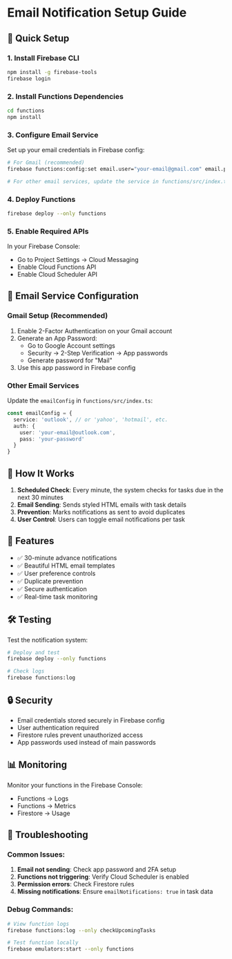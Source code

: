 # Email Notification Setup Guide

## 🚀 Quick Setup

### 1. Install Firebase CLI
```bash
npm install -g firebase-tools
firebase login
```

### 2. Install Functions Dependencies
```bash
cd functions
npm install
```

### 3. Configure Email Service
Set up your email credentials in Firebase config:

```bash
# For Gmail (recommended)
firebase functions:config:set email.user="your-email@gmail.com" email.pass="your-app-password"

# For other email services, update the service in functions/src/index.ts
```

### 4. Deploy Functions
```bash
firebase deploy --only functions
```

### 5. Enable Required APIs
In your Firebase Console:
- Go to Project Settings → Cloud Messaging
- Enable Cloud Functions API
- Enable Cloud Scheduler API

## 📧 Email Service Configuration

### Gmail Setup (Recommended)
1. Enable 2-Factor Authentication on your Gmail account
2. Generate an App Password:
   - Go to Google Account settings
   - Security → 2-Step Verification → App passwords
   - Generate password for "Mail"
3. Use this app password in Firebase config

### Other Email Services
Update the `emailConfig` in `functions/src/index.ts`:

```typescript
const emailConfig = {
  service: 'outlook', // or 'yahoo', 'hotmail', etc.
  auth: {
    user: 'your-email@outlook.com',
    pass: 'your-password'
  }
}
```

## 🔧 How It Works

1. **Scheduled Check**: Every minute, the system checks for tasks due in the next 30 minutes
2. **Email Sending**: Sends styled HTML emails with task details
3. **Prevention**: Marks notifications as sent to avoid duplicates
4. **User Control**: Users can toggle email notifications per task

## 📱 Features

- ✅ 30-minute advance notifications
- ✅ Beautiful HTML email templates
- ✅ User preference controls
- ✅ Duplicate prevention
- ✅ Secure authentication
- ✅ Real-time task monitoring

## 🛠️ Testing

Test the notification system:

```bash
# Deploy and test
firebase deploy --only functions

# Check logs
firebase functions:log
```

## 🔒 Security

- Email credentials stored securely in Firebase config
- User authentication required
- Firestore rules prevent unauthorized access
- App passwords used instead of main passwords

## 📊 Monitoring

Monitor your functions in the Firebase Console:
- Functions → Logs
- Functions → Metrics
- Firestore → Usage

## 🚨 Troubleshooting

### Common Issues:
1. **Email not sending**: Check app password and 2FA setup
2. **Functions not triggering**: Verify Cloud Scheduler is enabled
3. **Permission errors**: Check Firestore rules
4. **Missing notifications**: Ensure `emailNotifications: true` in task data

### Debug Commands:
```bash
# View function logs
firebase functions:log --only checkUpcomingTasks

# Test function locally
firebase emulators:start --only functions
```
